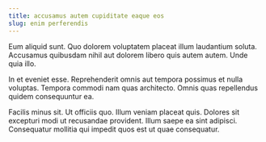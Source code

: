 ```yaml
---
title: accusamus autem cupiditate eaque eos
slug: enim perferendis
---
```


Eum aliquid sunt. Quo dolorem voluptatem placeat illum laudantium soluta. Accusamus quibusdam nihil aut dolorem libero quis autem autem. Unde quia illo.

In et eveniet esse. Reprehenderit omnis aut tempora possimus et nulla voluptas. Tempora commodi nam quas architecto. Omnis quas repellendus quidem consequuntur ea.

Facilis minus sit. Ut officiis quo. Illum veniam placeat quis. Dolores sit excepturi modi ut recusandae provident. Illum saepe ea sint adipisci. Consequatur mollitia qui impedit quos est ut quae consequatur.
